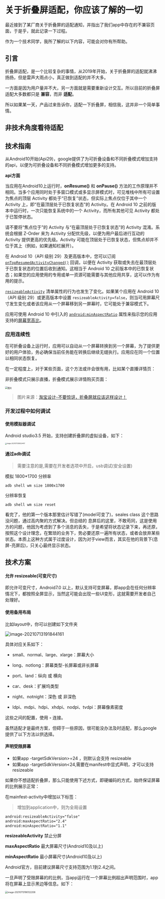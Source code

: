 # 关于折叠屏适配，你应该了解的一切




最近接到了某厂商关于折叠屏的适配通知，并指出了我们app中存在的不兼容页面，于是乎，就此记录一下过程。

作为一个技术同学，我所了解的以下内容，可能会对你有所帮助。

## 引言

折叠屏适配，是一个比较复杂的事情，从2019年开始，关于折叠屏的适配就沸沸扬扬，但是雷声大雨点小，真正做到适配的并不大多。

一方面是因为用户量并不大，另一方面就是需要重新设计交互。所以目前的折叠屏适配大多数都只是 **兼容**，而非 **适配**。

所以如果某一天，产品过来告诉你，适配一下折叠屏，相信我，这并非一个简单事情。



## 非技术角度看待适配





## 技术指南

从Android10开始(Api29)，google提供了为可折叠设备和不同折叠模式增加支持的api，以便为可折叠设备和不同折叠模式增加更多的支持。

**api方面**

当应用在Android10上运行时，**onResume()** 和 **onPause()** 方法的工作原理并不相同。当多个应用同时处于多窗口模式或多显示屏模式时，可见堆栈中所有可设置为焦点的顶层 Activity 都处于“已恢复”状态，但实际上焦点仅位于其中一个 Activity 上，即“在最顶层处于已恢复状态”的 Activity。在 Android 10 之前的版本中运行时，一次只能恢复系统中的一个 Activity，而所有其他可见 Activity 都处于已暂停状态。

请不要将“焦点位于”的 Activity 与“在最顶层处于已恢复状态”的 Activity 混淆。系统会根据 Z-Order 来为 Activity 分配优先级，以便为用户最后进行互动的 Activity 提供更高的优先级。Activity 可能在顶层处于已恢复状态，但焦点却并不位于其上（例如，如果通知栏展开）。

在 Android 10（API 级别 29）及更高版本中，您可以订阅 [`onTopResumedActivityChanged()`](https://developer.android.com/reference/android/app/Activity?hl=zh-cn#onTopResumedActivityChanged(boolean)) 回调，以便在 Activity 获取或失去在最顶层处于已恢复状态的位置后收到通知。这相当于 Android 10 之前版本中的已恢复状态；如果您的应用使用的专用或单一资源可能需要与其他应用共享，这可以作为有用的提示。

[`resizeableActivity`](https://developer.android.com/guide/topics/ui/multi-window?hl=zh-cn#resizeableActivity) 清单属性的行为也发生了变化。如果某个应用在 Android 10（API 级别 29）或更高版本中设置 `resizeableActivity=false`，则当可用屏幕尺寸发生变化或者该应用从一个屏幕移到另一屏幕时，它可能处于兼容模式下。



应用可使用 Android 10 中引入的 [`android:minAspectRatio`](https://developer.android.com/reference/android/R.attr?hl=zh-cn#minAspectRatio) 属性来指示您的应用支持的[屏幕宽高比](https://developer.android.com/preview/features/foldables?hl=zh-cn#new_screen_ratios)。





### 应用连续性

在可折叠设备上运行时，应用可以自动从一个屏幕转换到另一个屏幕，为了提供更好的用户体验，务必确保当前任务能在转换后继续无缝执行。应用应在同一个位置以相同状态恢复。





在一定程度上，对于某些页面，这个方法或许会很有用，比如某个直播详情页：

非折叠模式只展示直播，折叠模式展示详情购买页面：

<img src="https://tva1.sinaimg.cn/large/008i3skNly1gsfk6o16cfg30hs0hsnpd.gif" alt="图片" style="zoom:50%;" />

> 图片来源：[淘宝设计-不要惊讶，折叠屏就应该这样设计！](https://mp.weixin.qq.com/s/MKC3z-yhqv_o6LtVj-DKuQ)





### 开发过程中如何调试

#### 使用模拟器调试

Android studio3.5 开始，支持创建折叠屏的虚拟设备，如下：

<img src="https://tva1.sinaimg.cn/large/008i3skNly1gsfj2piot4j317u0u0jxb.jpg" alt="image-20210713190524417" style="zoom:33%;" />

#### 通过adb调试

> 需要注意的是,需要在开发者选项中开启，usb调试(安全设置)

模拟 1800*1700 分辨率

```shell
adb shell wm size 1800x1700
```

分辨率恢复

```shell
adb shell wm size reset
```



看完了，他的第一个版本那里估计写错了(model可变了)，seales class 这个思路没问题，通过高内聚的方式解决。但总结的 息屏后的这里，不敢苟同，这是使用方的问题，他因为考虑到了多个消息的丢失，于是希望将状态记录下来，再还原，按照这个设计理念，在繁琐的业务下，势必要还原一遍所有状态，或者会放弃某些状态。本质上这种方式属于过度设计，因为对于view而言，其实在他的背景下(息屏-亮屏后)，只关心最终显示状态。

## 技术方案

#### 允许 resizeable(可变尺寸)

即允许可变尺寸，Android7.0 以上，默认支持可变屏幕，即app会在任何分辨率情况下，都按照全屏显示，当然这可能会出现一些UI变形，这就需要开发者自己处理好。



#### 使用备用布局

比如layout中，你可以创建如下文件夹

![image-20210713191844161](https://tva1.sinaimg.cn/large/008i3skNly1gsfjgkksvrj30m6064jrs.jpg)

具体对应关系如下：

- small、normal、large、xlarge：屏幕大小

- long、notlong：屏幕类型-长屏幕或非长屏幕

- port、land：纵向 或 横向

- car、desk：扩展坞类型

- night、notnight：深色 或 非深色

- ldpi、mdpi、hdpi、xhdpi、nodpi、tvdpi：屏幕像素密度

这些之间的配置，使用 **-** 连接。





虽然适配才是最终方案，但碍于一些原因，很可能没办法及时适配，那么google提供了以下方法以供选择。

#### 声明受限屏幕

- 如果app -targetSdkVersion>=24 ，则默认会支持 resizeable
- 如果app -targetSdkVersion<24,需要在manifest中显式声明，才可以支持 resizeable

如果你不想适配折叠屏，那么只能使用下述方式，即硬编码的方式，始终保证屏幕的比例展示正常：

在mainfest-activity中增加以下标签：

> 增加到application中，则为全局设置

```xml
android:resizeableActivity="false"
android:maxAspectRatio="2.4"
android:minAspectRatio="1.1"
```

**resizeableActivity** 禁止分屏

**maxAspectRatio** 最大屏幕尺寸(Android10及以上)

**minAspectRatio** 最小屏幕尺寸(Android10及以上)

Android官方，目前建议屏幕尺寸支持范围为1.1到2.4之间。

一旦声明了受限屏幕的的比例，当app运行在一个屏幕比例超出声明范围时，app将在屏幕上显示黑边等信息。如下：

<img src="https://tva1.sinaimg.cn/large/008i3skNly1gsfiyjoilkj31cw0ta777.jpg" alt="image-20210713190122208" style="zoom:50%;" />